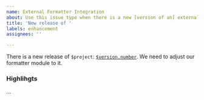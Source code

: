 ```yaml
---
name: External Formatter Integration
about: Use this issue type when there is a new [version of an] external formatter
title: 'New release of '
labels: enhancement
assignees: ''

---
```


There is a new release of `$project`: [`$version.number`](http://hex.pm/$project).
We need to adjust our formatter module to it.

### Highlihgts
…
